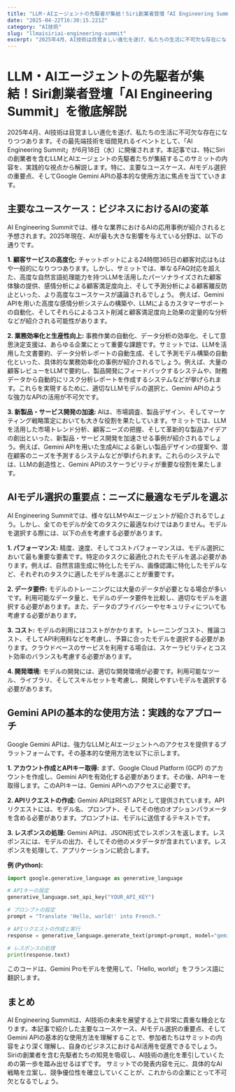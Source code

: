 ```yaml
---
title: "LLM・AIエージェントの先駆者が集結！Siri創業者登壇「AI Engineering Summit」を徹底解説"
date: "2025-04-22T16:30:15.221Z"
category: "AI技術"
slug: "llmaisiriai-engineering-summit"
excerpt: "2025年4月、AI技術は目覚ましい進化を遂げ、私たちの生活に不可欠な存在になりつつあります。その最先端技術を垣間見れるイベントとして、「AI Engineering Summit」が6月18日（水）に開催されます。本記事では、特にSiriの創業者を含むLLMとAIエージェントの先駆者たちが集結する..."
---
```


# LLM・AIエージェントの先駆者が集結！Siri創業者登壇「AI Engineering Summit」を徹底解説

2025年4月、AI技術は目覚ましい進化を遂げ、私たちの生活に不可欠な存在になりつつあります。その最先端技術を垣間見れるイベントとして、「AI Engineering Summit」が6月18日（水）に開催されます。本記事では、特にSiriの創業者を含むLLMとAIエージェントの先駆者たちが集結するこのサミットの内容を、実践的な視点から解説します。特に、主要なユースケース、AIモデル選択の重要点、そしてGoogle Gemini APIの基本的な使用方法に焦点を当てていきます。


## 主要なユースケース：ビジネスにおけるAIの変革

AI Engineering Summitでは、様々な業界におけるAIの応用事例が紹介されると予想されます。2025年現在、AIが最も大きな影響を与えている分野は、以下の通りです。

**1. 顧客サービスの高度化:**  チャットボットによる24時間365日の顧客対応はもはや一般的になりつつあります。しかし、サミットでは、単なるFAQ対応を超えた、高度な自然言語処理能力を持つLLMを活用したパーソナライズされた顧客体験の提供、感情分析による顧客満足度向上、そして予測分析による顧客離反防止といった、より高度なユースケースが議論されるでしょう。  例えば、Gemini APIを用いた高度な感情分析システムの構築や、LLMによるカスタマーサポートの自動化、そしてそれらによるコスト削減と顧客満足度向上効果の定量的な分析などが紹介される可能性があります。

**2. 業務効率化と生産性向上:**  事務作業の自動化、データ分析の効率化、そして意思決定支援は、あらゆる企業にとって重要な課題です。サミットでは、LLMを活用した文書要約、データ分析レポートの自動生成、そして予測モデル構築の自動化といった、具体的な業務効率化の事例が紹介されるでしょう。例えば、大量の顧客レビューをLLMで要約し、製品開発にフィードバックするシステムや、財務データから自動的にリスク分析レポートを作成するシステムなどが挙げられます。これらを実現するために、適切なLLMモデルの選択と、Gemini APIのような強力なAPIの活用が不可欠です。

**3. 新製品・サービス開発の加速:**  AIは、市場調査、製品デザイン、そしてマーケティング戦略策定においても大きな役割を果たしています。サミットでは、LLMを活用した市場トレンド分析、顧客ニーズの把握、そして革新的な製品アイデアの創出といった、新製品・サービス開発を加速させる事例が紹介されるでしょう。例えば、Gemini APIを用いた生成AIによる新しい製品デザインの提案や、潜在顧客のニーズを予測するシステムなどが挙げられます。これらのシステムでは、LLMの創造性と、Gemini APIのスケーラビリティが重要な役割を果たします。


## AIモデル選択の重要点：ニーズに最適なモデルを選ぶ

AI Engineering Summitでは、様々なLLMやAIエージェントが紹介されるでしょう。しかし、全てのモデルが全てのタスクに最適なわけではありません。モデルを選択する際には、以下の点を考慮する必要があります。

**1. パフォーマンス:** 精度、速度、そしてコストパフォーマンスは、モデル選択において最も重要な要素です。特定のタスクに最適化されたモデルを選ぶ必要があります。例えば、自然言語生成に特化したモデル、画像認識に特化したモデルなど、それぞれのタスクに適したモデルを選ぶことが重要です。

**2. データ要件:** モデルのトレーニングには大量のデータが必要となる場合が多いです。利用可能なデータ量と、モデルのデータ要件を比較し、適切なモデルを選択する必要があります。また、データのプライバシーやセキュリティについても考慮する必要があります。

**3. コスト:** モデルの利用にはコストがかかります。トレーニングコスト、推論コスト、そしてAPI利用料などを考慮し、予算に合ったモデルを選択する必要があります。クラウドベースのサービスを利用する場合は、スケーラビリティとコスト効率のバランスも考慮する必要があります。

**4. 開発環境:** モデルの開発には、適切な開発環境が必要です。利用可能なツール、ライブラリ、そしてスキルセットを考慮し、開発しやすいモデルを選択する必要があります。


## Gemini APIの基本的な使用方法：実践的なアプローチ

Google Gemini APIは、強力なLLMとAIエージェントへのアクセスを提供するプラットフォームです。その基本的な使用方法を以下に示します。

**1. アカウント作成とAPIキー取得:** まず、Google Cloud Platform (GCP) のアカウントを作成し、Gemini APIを有効化する必要があります。その後、APIキーを取得します。このAPIキーは、Gemini APIへのアクセスに必要です。

**2. APIリクエストの作成:** Gemini APIはREST APIとして提供されています。APIリクエストには、モデル名、プロンプト、そしてその他のオプションパラメータを含める必要があります。プロンプトは、モデルに送信するテキストです。

**3. レスポンスの処理:** Gemini APIは、JSON形式でレスポンスを返します。レスポンスには、モデルの出力、そしてその他のメタデータが含まれています。レスポンスを処理して、アプリケーションに統合します。

**例 (Python):**

```python
import google.generative_language as generative_language

# APIキーの設定
generative_language.set_api_key("YOUR_API_KEY")

# プロンプトの設定
prompt = "Translate 'Hello, world!' into French."

# APIリクエストの作成と実行
response = generative_language.generate_text(prompt=prompt, model="gemini-pro")

# レスポンスの処理
print(response.text)
```

このコードは、Gemini Proモデルを使用して、「Hello, world!」をフランス語に翻訳します。


## まとめ

AI Engineering Summitは、AI技術の未来を展望する上で非常に貴重な機会となります。本記事で紹介した主要なユースケース、AIモデル選択の重要点、そしてGemini APIの基本的な使用方法を理解することで、参加者たちはサミットの内容をより深く理解し、自身のビジネスにおけるAI活用を促進できるでしょう。  Siriの創業者を含む先駆者たちの知見を吸収し、AI技術の進化を牽引していくための第一歩を踏み出せるはずです。  サミットでの発表内容を元に、具体的なAI戦略を立案し、競争優位性を確立していくことが、これからの企業にとって不可欠となるでしょう。
